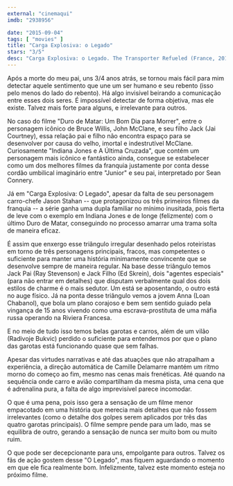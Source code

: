 ```yaml
---
external: "cinemaqui"
imdb: "2938956"

date: "2015-09-04"
tags: [ "movies" ]
title: "Carga Explosiva: o Legado"
stars: "3/5"
desc: "Carga Explosiva: o Legado. The Transporter Refueled (France, 2015). Dirigido por Camille Delamarre. Escrito por Adam Cooper, Bill Collage, Luc Besson, Luc Besson, Robert Mark Kamen. Com Ed Skrein, Ray Stevenson, Loan Chabanol, Gabriella Wright, Tatiana Pajkovic, Wenxia Yu, Radivoje Bukvic, Noémie Lenoir, Yuri Kolokolnikov. Crítica escrita para o site CinemAqui."
---
```

Após a morte do meu pai, uns 3/4 anos atrás, se tornou mais fácil para mim detectar aquele sentimento que une um ser humano e seu rebento (isso pelo menos do lado do rebento). Há algo invisível beirando a comunicação entre esses dois seres. É impossível detectar de forma objetiva, mas ele existe. Talvez mais forte para alguns, e irrelevante para outros.

No caso do filme "Duro de Matar: Um Bom Dia para Morrer", entre o personagem icônico de Bruce Willis, John McClane, e seu filho Jack (Jai Courtney), essa relação pai e filho não encontra espaço para se desenvolver por causa do velho, imortal e indestrutível McClane. Curiosamente "Indiana Jones e A Última Cruzada", que contém um personagem mais icônico e fantástico ainda, consegue se estabelecer como um dos melhores filmes da franquia justamente por conta desse cordão umbilical imaginário entre "Junior" e seu pai, interpretado por Sean Connery.

Já em "Carga Explosiva: O Legado", apesar da falta de seu personagem carro-chefe Jason Stahan -- que protagonizou os três primeiros filmes da franquia -- a série ganha uma dupla familiar no mínimo inusitada, pois flerta de leve com o exemplo em Indiana Jones e de longe (felizmente) com o último Duro de Matar, conseguindo no processo amarrar uma trama solta de maneira eficaz.

É assim que enxergo esse triângulo irregular desenhado pelos roteiristas em torno de três personagens principais, fracos, mas competentes o suficiente para manter uma história minimamente convincente que se desenvolve sempre de maneira regular. Na base desse triângulo temos Jack Pai (Ray Stevenson) e Jack Filho (Ed Skrein), dois "agentes especiais" (para não entrar em detalhes) que disputam verbalmente qual dos dois estilos de charme é o mais sedutor. Um está se aposentando, o outro está no auge físico. Já na ponta desse triângulo vemos a jovem Anna (Loan Chabanol), que bola um plano corajoso e bem sem sentido guiado pela vingança de 15 anos vivendo como uma escrava-prostituta de uma máfia russa operando na Riviera Francesa.

E no meio de tudo isso temos belas garotas e carros, além de um vilão (Radivoje Bukvic) perdido o suficiente para entendermos por que o plano das garotas está funcionando quase que sem falhas.

Apesar das virtudes narrativas e até das atuações que não atrapalham a experiência, a direção automática de Camille Delamarre mantém um ritmo morno do começo ao fim, mesmo nas cenas mais frenéticas. Até quando na sequência onde carro e avião compartilham da mesma pista, uma cena que é adrenalina pura, a falta de algo imprevisível parece incomodar.

O que é uma pena, pois isso gera a sensação de um filme menor empacotado em uma história que merecia mais detalhes que não fossem irrelevantes (como o detalhe dos golpes serem aplicados por três das quatro garotas principais). O filme sempre pende para um lado, mas se equilibra de outro, gerando a sensação de nunca ser muito bom ou muito ruim.

O que pode ser decepcionante para uns, empolgante para outros. Talvez os fãs de ação gostem desse "O Legado", mas fiquem aguardando o momento em que ele fica realmente bom. Infelizmente, talvez este momento esteja no próximo filme.
